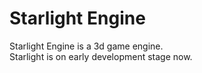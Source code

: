 # Starlight Engine
Starlight Engine is a 3d game engine. <br/>
Starlight is on early development stage now.
